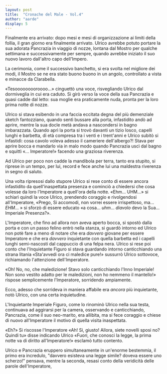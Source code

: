 ```yaml
---
layout: post
title:  "Cronache del Male - Vol.4"
author: "aarde"
display: 5
---
```

Finalmente era arrivato: dopo mesi e mesi di organizzazione ai limiti della follia, il gran giorno era finalmente arrivato.
Ulrico avrebbe potuto portare la sua adorata Pancrazia in viaggio di nozze, lontana dal Mostro per qualche settimana e successivamente per sempre, quando avrebbe iniziato il suo nuovo lavoro dall'altro capo dell'Impero. 

La cerimonia, come il successivo banchetto, si era svolta nel migliore dei modi, il Mostro se ne era stato buono buono in un angolo, controllato a vista e minacce da Clarabella.

«Tesooooooooroooo...» cinguettò una voce, risvegliando Ulrico dal dormiveglia in cui era caduto. Si girò verso la voce della sua Pancrazia e quasi cadde dal letto: sua moglie era praticamente nuda, pronta per la loro prima notte di nozze.

Ulrico si stava esibendo in una faccia eccitata degna del più demenziale sketch fantozziano, quando sentì bussare alla porta, infastidito andò ad aprire, mentre la sua docle metà andava a nascondersi in bagno imbarazzata.
Quando aprì la porta si trovò davanti un tizio losco, capelli lunghi e barbetta, di età compresa tra i venti e i trent'anni e Ulrico subitò si infastidì: cosa cavolo voleva adesso il cameriere dell'albergo?! 
Stava per aprire bocca e mandarlo via in malo modo quando Pancrazia uscì dal bagno e squittì «... Imperatore!» facendo una graziosa riverenza. 

Ad Ulrico per poco non cadde la mandibola per terra, tanto era stupito, si riprese in un tempo, per lui, record e fece anche lui una maldestra riverenza in segno di saluto. 

Una volta ripresosi dallo stupore Ulrico si rese conto di essere ancora infastidito da quell'inaspettata presenza e cominciò a chiedersi che cosa volesse da loro l'Imperatore a quell'ora della notte.
«Ehm... UHM...» si schiarì quindi la voce Ulrico, prendendo coraggio e rivolgendosi all'Imperatore, «Prego, Si accomodi, non vorrei essere irrispettoso, ma... *EHM*... » si sforzò di essere educato «a cosa... *uhm*... *diavolo* devo la Sua... Imperiale Presenza?». 

L'Imperatore, che fino ad allora non aveva aperto bocca, si spostò dalla porta e con un passo felino entrò nella stanza, si guardò intorno ed Ulrico non potè fare a meno di notare che era *davvero* giovane per essere Imperatore e che era *davvero* inquietante con quella barbetta ed i capelli lunghi semi-nascosti dal cappuccio di una felpa nera. Ulrico si rese poi conto che l'Inquietante Figuro si stava guardando intorno canticchiando una strana litania «Sta'avvedi ora ci maledice pure!» sussurrò Ulrico sottovoce, richiamando l'attenzione dell'Imperatore.

«Oh! No, no, che maledizione! Stavo solo canticchiando l'Inno Imperiale! Non sono vestito adatto per le maledizioni, non ho nemmeno il mantello!» rispose semplicemente l'Imperatore, sorridendo ampiamente. 

Ecco, adesso che sorrideva in maniera affabile era *ancora* più inquietante, notò Ulrico, con una certa inquietudine.

L'Inquietante Imperiale Figuro, come lo rinominò Ulrico nella sua testa, continuava ad aggirarsi per la camera, osservando e canticchiando, Pancrazia, come il suo neo-marito, era allibita, ma si fece coraggio e chiese di nuovo all'Imperatore il motivo di quella visita inaspettata.

«Eh?» Si riscosse l'Imperatore «Ah! Si, giusto! Allora, siete novelli sposi no? Quindi tu» disse indicando Ulrico «Fuori, che conosci la legge, la prima notte va di diritto all'Imperatore!» esclamò tutto contento.

Ulrico e Pancrazia eruppero simultaneamente in un'enorme bestemmia, il primo era incredulo, "davvero esisteva una legge simile? doveva essere uno scherzo!" pensava, mentre la seconda, resasi conto della veridicità delle parole dell'Imperatore, 
